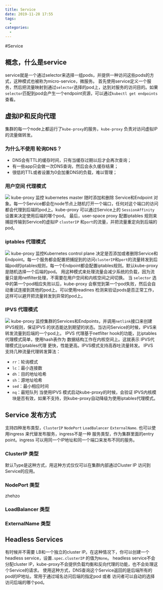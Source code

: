 ```yaml
---
title: Service
date: 2019-11-28 17:55
tags: 
  - 
categories: 
  - 
---
```

#Service
## 概念，什么是service
service就是一个通过selector来选择一组pods，并提供一种访问这些pods的方式，这种模式也被称为micro-service，微服务。
首先使用service定义一个服务，然后把流量映射到通过`selector`选择的pod上，达到对服务的访问目的。如果`selector`匹配到pod会产生一个endpoint资源，可以通过`kubectl get endpoints`查看。
## 虚拟IP和反向代理
集群的每一个node上都运行了`kube-proxy`的服务，`kube-proxy` 负责对访问虚拟IP的流量做转发。
### 为什么不使用 轮询DNS？
- DNS会有TTL的缓存时间，只有当缓存过期以后才会再次查询；
- 有一些app只会做一次DNS查询，然后会永久缓存结果；
- 很低的TTL或者设置为0会加重DNS的负载，难以管理；
### 用户空间 代理模式
![](https://d33wubrfki0l68.cloudfront.net/e351b830334b8622a700a8da6568cb081c464a9b/13020/images/docs/services-userspace-overview.svg)
kube-proxy 监控 kubernetes master 随时添加和删除 Service和Endpoint 对象。每一个Service都会在node节点上随机打开一个端口，任何对这个端口的访问都会代理到后端的pod上。kube-proxy 可以通过Service上的 `SessionAffinity` 设置来决定使用后端的哪个pod。
    最后，user-space proxy 配置iptables 规则来捕捉传输到Service的虚拟IP `clusterIP` 和`port`的流量，并把流量重定向到后端的pod。
### iptables 代理模式
![](https://d33wubrfki0l68.cloudfront.net/27b2978647a8d7bdc2a96b213f0c0d3242ef9ce0/e8c9b/images/docs/services-iptables-overview.svg)
kube-proxy 监控Kubernetes control plane 决定是否添加或者删除Service和Endpoint。每一个服务都会配置把捕捉到的访问`clusterIP`和`port`的流量转发到后端pod的iptables规则，每一个Endpoint都会配置iptables规则。默认kube-proxy 是随机选择一个后端的pod。
用这种模式来处理流量会减少系统的负载，因为流量只是用netfilter处理，不需要在用户空间和内核空间之间切换。
当 `selector` 选中的第一个pod相应失败以后，kube-proxy 会察觉到第一个pod失败，然后会自动重试连接到其他的pod上。可以使用readines 检测来验证pods是否正常工作，这样可以避开把流量转发到异常的pod上。
### IPVS 代理模式
![](https://d33wubrfki0l68.cloudfront.net/2d3d2b521cf7f9ff83238218dac1c019c270b1ed/9ac5c/images/docs/services-ipvs-overview.svg)
kube-proxy 监控集群的Services和Endpoints，并调用`netlink`接口来创建IPVS规则，保证IPVS 的状态能达到期望的状态。当访问Service的时候，IPVS来转发流量到后端的一个pod上。
IPVS 代理基于netfilter hook的功能，比iptables代理模式简单，使用hash表作为 数据结构工作在内核空间上。这就表示 IPVS代理模式比iptables代理 更快，性能更高。IPVS模式支持高吞吐流量转发。
IPVS 支持几种流量代理转发算法：
- `rr`：轮询模式
- `lc`：最小连接数
- `dh`：目的地址哈希
- `sh`：源地址哈希
- `sed`：最小相应时间
- `nq`：最短队列
当使用IPVS 模式启动kube-proxy的时候，会验证 IPVS内核模块是否有效，如果不支持，则kube-proxy自动降级为使用iptables代理模式。
## Service 发布方式
支持四种发布类型，`ClusterIP` `NodePort` `LoadBalancer` `ExternalName`.
也可以使用ingress 来代替发布服务，ingress不是一种 服务类型，作为集群里面的entry point。ingress 可以用同一个IP地址和同一个端口来发布不同的服务。
### ClusterIP 类型
默认Type是这种方式，用这种方式仅仅可以在集群内部通过Cluster IP 访问到Service的应用。
###  NodePort  类型
zhehzo
###  LoadBalancer 类型
### ExternalName 类型
### 

## Headless Services
有时候并不需要 LB和一个独立的cluster IP。在这种情况下，你可以创建一个 headless service，设置`.spec.clusterIP` 的值为`None`。
headless service不会分配cluster IP，kube-proxy不会提供负载均衡和反向代理的功能，也不会处理这个Service的请求。
使用这种方式，DNS查询这个Service返回的是后端所有的pod的IP地址。常用于通过域名访问后端的指定pod 或者 访问者可以自动的选择访问后端的哪个pod。
